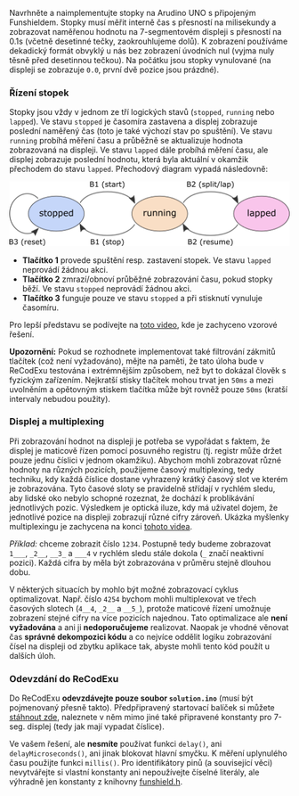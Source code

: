 Navrhněte a naimplementujte stopky na Arudino UNO s připojeným Funshieldem. Stopky musí měřit interně čas s přesností na milisekundy a zobrazovat naměřenou hodnotu na 7-segmentovém displeji s přesností na 0.1s (včetně desetinné tečky, zaokrouhlujeme dolů). K zobrazení používáme dekadický formát obvyklý u nás bez zobrazení úvodních nul (vyjma nuly těsně před desetinnou tečkou). Na počátku jsou stopky vynulované (na displeji se zobrazuje  `0.0`, první dvě pozice jsou prázdné).

### Řízení stopek

Stopky jsou vždy v jednom ze tří logických stavů (`stopped`,  `running`  nebo  `lapped`). Ve stavu  `stopped`  je časomíra zastavena a displej zobrazuje poslední naměřený čas (toto je také výchozí stav po spuštění). Ve stavu  `running`  probíhá měření času a průběžně se aktualizuje hodnota zobrazovaná na displeji. Ve stavu  `lapped`  dále probíhá měření času, ale displej zobrazuje poslední hodnotu, která byla aktuální v okamžik přechodem do stavu  `lapped`. Přechodový diagram vypadá následovně:


![schema.png](https://github.com/DuongXuanAnh/ArduinoMFF/blob/main/05%20-%20Arduino%20Stopwatch/schema.png?raw=true)


-   **Tlačítko 1**  provede spuštění resp. zastavení stopek. Ve stavu  `lapped`  neprovádí žádnou akci.
-   **Tlačítko 2**  zmrazí/obnoví průběžné zobrazování času, pokud stopky běží. Ve stavu  `stopped`  neprovádí žádnou akci.
-   **Tlačítko 3**  funguje pouze ve stavu  `stopped`  a při stisknutí vynuluje časomíru.

Pro lepší představu se podívejte na  [toto video](https://youtu.be/wT15zxqQthM), kde je zachyceno vzorové řešení.

**Upozornění:**  Pokud se rozhodnete implementovat také filtrování zákmitů tlačítek (což není vyžadováno), mějte na paměti, že tato úloha bude v ReCodExu testována i extrémnějším způsobem, než byt to dokázal člověk s fyzickým zařízením. Nejkratší stisky tlačítek mohou trvat jen  `50ms`  a mezi uvolněním a opětovným stiskem tlačítka může být rovněž pouze  `50ms`  (kratší intervaly nebudou použity).

### Displej a multiplexing

Při zobrazování hodnot na displeji je potřeba se vypořádat s faktem, že displej je maticově řízen pomocí posuvného registru (tj. registr může držet pouze jednu číslici v jednom okamžiku). Abychom mohli zobrazovat různé hodnoty na různých pozicích, použijeme časový multiplexing, tedy techniku, kdy každá číslice dostane vyhrazený krátký časový slot ve kterém je zobrazována. Tyto časové sloty se pravidelně střídají v rychlém sledu, aby lidské oko nebylo schopné rozeznat, že dochází k problikávání jednotlivých pozic. Výsledkem je optická iluze, kdy má uživatel dojem, že jednotlivé pozice na displeji zobrazují různé cifry zároveň. Ukázka myšlenky multiplexingu je zachycena na konci  [tohoto videa](https://youtu.be/Nwst00RFC58).

_Příklad:_  chceme zobrazit číslo  `1234`. Postupně tedy budeme zobrazovat  `1___`,  `_2__`,  `__3_`  a  `___4`  v rychlém sledu stále dokola (`_`  značí neaktivní pozici). Každá cifra by měla být zobrazována v průměru stejně dlouhou dobu.

V některých situacích by mohlo být možné zobrazovací cyklus optimalizovat. Např. číslo  `4254`  bychom mohli multiplexovat ve třech časových slotech (`4__4`,  `_2__`  a  `__5_`), protože maticové řízení umožnuje zobrazení stejné cifry na více pozicích najednou. Tato optimalizace ale  **není vyžadována**  a ani ji  **nedoporučujeme**  realizovat. Naopak je vhodné věnovat čas  **správné dekompozici kódu**  a co nejvíce oddělit logiku zobrazování čísel na displeji od zbytku aplikace tak, abyste mohli tento kód použít u dalších úloh.

### Odevzdání do ReCodExu

Do ReCodExu  **odevzdávejte pouze soubor  `solution.ino`**  (musí být pojmenovaný přesně takto). Předpřipravený startovací balíček si můžete  [stáhnout zde](https://recodex.mff.cuni.cz/api/v1/uploaded-files/fba912cf-95f6-11eb-a1a9-005056ad4f31/download), naleznete v něm mimo jiné také připravené konstanty pro 7-seg. displej (tedy jak mají vypadat číslice).

Ve vašem řešení, ale  **nesmíte**  používat funkci  `delay()`, ani  `delayMicroseconds()`, ani jinak blokovat hlavní smyčku. K měření uplynulého času použijte funkci  `millis()`. Pro identifikátory pinů (a související věci) nevytvářejte si vlastní konstanty ani nepoužívejte číselné literály, ale výhradně jen konstanty z knihovny  [funshield.h](https://www.ksi.mff.cuni.cz/teaching/nswi170-web/download/Funshield.zip).
